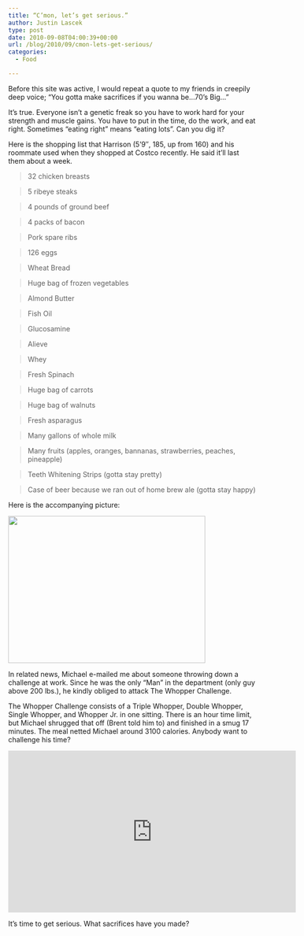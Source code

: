 ```yaml
---
title: “C’mon, let’s get serious.”
author: Justin Lascek
type: post
date: 2010-09-08T04:00:39+00:00
url: /blog/2010/09/cmon-lets-get-serious/
categories:
  - Food

---
```

Before this site was active, I would repeat a quote to my friends in creepily deep voice; &#8220;You gotta make sacrifices if you wanna be&#8230;70&#8217;s Big&#8230;&#8221;
  

  
It&#8217;s true. Everyone isn&#8217;t a genetic freak so you have to work hard for your strength and muscle gains. You have to put in the time, do the work, and eat right. Sometimes &#8220;eating right&#8221; means &#8220;eating lots&#8221;. Can you dig it?
  

  
Here is the shopping list that Harrison (5&#8217;9&#8243;, 185, up from 160) and his roommate used when they shopped at Costco recently. He said it&#8217;ll last them about a week.

> 32 chicken breasts
  
> 5 ribeye steaks
  
> 4 pounds of ground beef
  
> 4 packs of bacon
  
> Pork spare ribs
  
> 126 eggs
  
> Wheat Bread
  
> Huge bag of frozen vegetables
  
> Almond Butter
  
> Fish Oil
  
> Glucosamine
  
> Alieve
  
> Whey
  
> Fresh Spinach
  
> Huge bag of carrots
  
> Huge bag of walnuts
  
> Fresh asparagus
  
> Many gallons of whole milk
  
> Many fruits (apples, oranges, bannanas, strawberries, peaches, pineapple)
  
> Teeth Whitening Strips (gotta stay pretty)
  
> Case of beer because we ran out of home brew ale (gotta stay happy) 

Here is the accompanying picture:
  

  
[<img data-attachment-id="2721" data-permalink="/blog/2010/09/cmon-lets-get-serious/harrisonshopping/" data-orig-file="/2010/09/harrisonshopping.jpg" data-orig-size="957,716" data-comments-opened="1" data-image-meta="{&quot;aperture&quot;:&quot;0&quot;,&quot;credit&quot;:&quot;&quot;,&quot;camera&quot;:&quot;&quot;,&quot;caption&quot;:&quot;&quot;,&quot;created_timestamp&quot;:&quot;0&quot;,&quot;copyright&quot;:&quot;&quot;,&quot;focal_length&quot;:&quot;0&quot;,&quot;iso&quot;:&quot;0&quot;,&quot;shutter_speed&quot;:&quot;0&quot;,&quot;title&quot;:&quot;&quot;}" data-image-title="harrisonshopping" data-image-description="" data-medium-file="/2010/09/harrisonshopping-400x299.jpg" data-large-file="/2010/09/harrisonshopping.jpg" src="/2010/09/harrisonshopping-400x299.jpg" alt="" title="harrisonshopping" width="400" height="299" class="aligncenter size-medium wp-image-2721" srcset="/2010/09/harrisonshopping-400x299.jpg 400w, /2010/09/harrisonshopping.jpg 957w" sizes="(max-width: 400px) 100vw, 400px" />][1]
  

  
In related news, Michael e-mailed me about someone throwing down a challenge at work. Since he was the only &#8220;Man&#8221; in the department (only guy above 200 lbs.), he kindly obliged to attack The Whopper Challenge.
  

  
The Whopper Challenge consists of a Triple Whopper, Double Whopper, Single Whopper, and Whopper Jr. in one sitting. There is an hour time limit, but Michael shrugged that off (Brent told him to) and finished in a smug 17 minutes. The meal netted Michael around 3100 calories. Anybody want to challenge his time?
  

  
<span class="embed-youtube" style="text-align:center; display: block;"><iframe class='youtube-player' type='text/html' width='584' height='329' src='https://www.youtube.com/embed/30_fg1nkQ5M?version=3&#038;rel=1&#038;fs=1&#038;autohide=2&#038;showsearch=0&#038;showinfo=1&#038;iv_load_policy=1&#038;wmode=transparent' allowfullscreen='true' style='border:0;'></iframe></span>
  

  
It&#8217;s time to get serious. What sacrifices have you made?

 [1]: /2010/09/harrisonshopping.jpg
